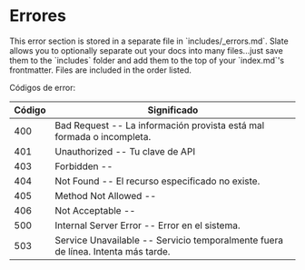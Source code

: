# Errores

<aside class="notice">This error section is stored in a separate file in `includes/_errors.md`. Slate allows you to optionally separate out your docs into many files...just save them to the `includes` folder and add them to the top of your `index.md`'s frontmatter. Files are included in the order listed.</aside>

Códigos de error:


Código | Significado
---------- | -------
400 | Bad Request -- La información provista está mal formada o incompleta.
401 | Unauthorized -- Tu clave de API
403 | Forbidden -- 
404 | Not Found -- El recurso especificado no existe.
405 | Method Not Allowed -- 
406 | Not Acceptable -- 
500 | Internal Server Error -- Error en el sistema.
503 | Service Unavailable -- Servicio temporalmente fuera de línea. Intenta más tarde.
